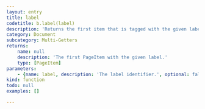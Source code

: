 ```yaml
---
layout: entry
title: label
codetitle: b.label(label)
description: 'Returns the first item that is tagged with the given label in the InDesign Script Label pane (Window -> Utilities -> Script Label). Use this instead of '
category: Document
subcategory: Multi-Getters
returns:
    name: null
    description: 'The first PageItem with the given label.'
    type: [PageItem]
parameters:
    - {name: label, description: 'The label identifier.', optional: false, type: [String]}
kind: function
todo: null
examples: []

---
```

